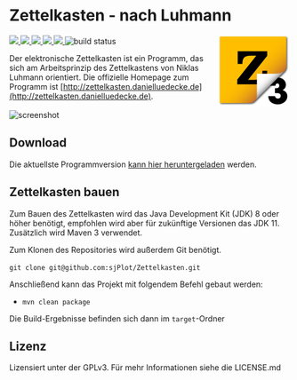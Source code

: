 # Zettelkasten - nach Luhmann 
<img src="src/main/resources/de/danielluedecke/zettelkasten/resources/icons/zkn3-256x256.png" height="128" align="right"/>

<p>
    <a href="https://github.com/sjPlot/Zettelkasten/releases" alt="Release">
        <img src="https://img.shields.io/github/release/sjPlot/Zettelkasten.svg" />
    </a>
     <a href="https://github.com/sjPlot/Zettelkasten/releases" alt="Downloads">
        <img src="https://img.shields.io/github/downloads/sjPlot/Zettelkasten/total.svg" />
     </a>       
     <a href="https://github.com/sjPlot/Zettelkasten/issues" alt="Resolution time">
        <img src="http://isitmaintained.com/badge/resolution/sjPlot/Zettelkasten.svg" />
    </a>
     <a href="https://github.com/sjPlot/Zettelkasten/issues" alt="Open Issues">
        <img src="http://isitmaintained.com/badge/open/sjPlot/Zettelkasten.svg" />
     </a>            
    <a href="https://github.com/sjPlot/Zettelkasten/graphs/contributors" alt="Contributors">
        <img src="https://img.shields.io/github/contributors/sjPlot/Zettelkasten" />
    </a>
    <img src="https://github.com/sjPlot/Zettelkasten/workflows/Java%20CI%20with%20Maven/badge.svg" alt="build status"/>
</p>


Der elektronische Zettelkasten ist ein Programm, das sich am Arbeitsprinzip des Zettelkastens von Niklas Luhmann orientiert. Die offizielle Homepage zum Programm ist [http://zettelkasten.danielluedecke.de](http://zettelkasten.danielluedecke.de).
<br/>
<br/>
![screenshot](http://zettelkasten.danielluedecke.de/img/gallery/zkn1.png)

## Download
Die aktuellste Programmversion [kann hier heruntergeladen](https://github.com/sjPlot/Zettelkasten/releases) werden.

## Zettelkasten bauen

Zum Bauen des Zettelkasten wird das Java Development Kit (JDK) 8 oder höher benötigt, empfohlen wird aber für zukünftige Versionen das JDK 11.
Zusätzlich wird Maven 3 verwendet. 

Zum Klonen des Repositories wird außerdem Git benötigt.

`git clone git@github.com:sjPlot/Zettelkasten.git`

Anschließend kann das Projekt mit folgendem Befehl gebaut werden:

* `mvn clean package`

Die Build-Ergebnisse befinden sich dann im `target`-Ordner


## Lizenz
Lizensiert unter der GPLv3. Für mehr Informationen siehe die LICENSE.md
